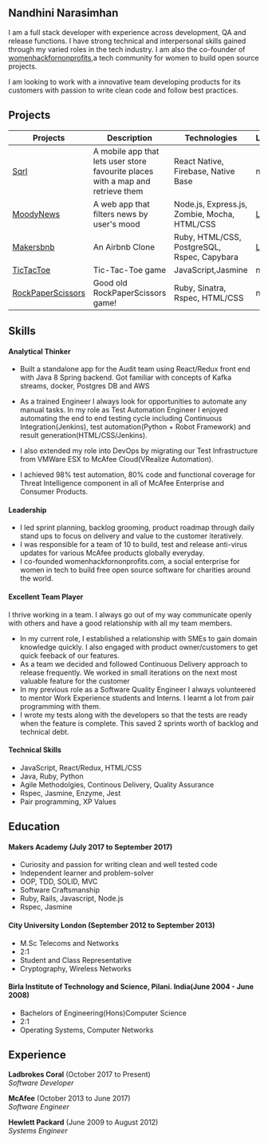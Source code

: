 ## Nandhini Narasimhan

I am a full stack developer with  experience across development, QA and release functions. I have strong technical and interpersonal skills gained through my varied roles in the tech industry. I am also the co-founder of [womenhackfornonprofits](http://www.womenhackfornonprofits.com/),a tech community for women to build open source projects.

I am looking to work with a innovative team developing products for its customers with passion to write clean code and follow best practices.

 
 
## Projects 
|Projects   	|Description|Technologies  	|   Link	|   
|-----------	|-----------|---------------	|--------|
|[Sqrl](https://github.com/Nandhini31/sqrl) | A mobile app that lets user store favourite places with a map and retrieve them  | React Native, Firebase, Native Base | n/a |
| [MoodyNews](https://github.com/Nandhini31/moody_news)  	| A web app that filters news by user's mood| Node.js, Express.js, Zombie, Mocha, HTML/CSS 	| [Link](http://moody-news.herokuapp.com)  	|   
| [Makersbnb](https://github.com/Nandhini31/makersbnb)  	|An Airbnb Clone|Ruby, HTML/CSS, PostgreSQL, Rspec, Capybara  	| [Link](http://mbnb.herokuapp.com/)  	| 
|[TicTacToe](https://github.com/Nandhini31/tic-tac-toe) | Tic-Tac-Toe game | JavaScript,Jasmine| n/a |
| [RockPaperScissors](https://github.com/Nandhini31/rps-challenge)  	| Good old RockPaperScissors game!|   Ruby, Sinatra, Rspec, HTML/CSS	| n/a |


## Skills

#### Analytical Thinker

- Built a standalone app for the Audit team using React/Redux front end with Java 8 Spring backend. Got familiar with concepts  of Kafka streams,  docker, Postgres DB and AWS 

- As a trained Engineer I always look for opportunities to automate any manual tasks. In my role as Test Automation Engineer I enjoyed automating the end to end testing cycle including Continuous Integration(Jenkins), test automation(Python + Robot Framework) and result generation(HTML/CSS/Jenkins). 
- I also extended my role into DevOps by migrating our Test Infrastructure from VMWare ESX to McAfee Cloud(VRealize Automation).
- I achieved 98% test automation, 80% code and functional coverage for Threat Intelligence component in all of McAfee Enterprise and Consumer Products.

#### Leadership

- I led sprint planning, backlog grooming, product roadmap through daily stand ups to focus on delivery and value to the customer iteratively.
- I was responsible for a team of 10 to build, test and release anti-virus updates for various McAfee products globally everyday.
- I co-founded womenhackfornonprofits.com, a social enterprise for women in tech to build free open source software for charities around the world.


#### Excellent Team Player

I thrive working in a team. I always go out of my way communicate openly with others and have a good relationship with all my team members.

- In my current role, I established a relationship with SMEs to gain domain knowledge quickly. I also engaged with product owner/customers to get quick feeback of our features. 
- As a team we decided and followed Continuous Delivery approach to release frequently. We worked in small iterations on the next most valuable feature for the customer 
- In my previous role as a Software Quality Engineer I always volunteered to mentor Work Experience students and Interns. I learnt a lot from pair programming with them.
- I wrote my tests along with the developers so that the tests are ready when the feature is complete. This saved 2 sprints worth of backlog and technical debt. 

#### Technical Skills

- JavaScript, React/Redux, HTML/CSS
- Java, Ruby, Python
- Agile Methodolgies, Continous Delivery, Quality Assurance
- Rspec, Jasmine, Enzyme, Jest
- Pair programming, XP Values 

## Education

#### Makers Academy (July 2017 to September 2017)

- Curiosity and passion for writing clean and well tested code
- Independent learner and problem-solver
- OOP, TDD, SOLID, MVC
- Software Craftsmanship
- Ruby, Rails, Javascript, Node.js
- Rspec, Jasmine

#### City University London (September 2012 to September 2013)

- M.Sc Telecoms and  Networks
- 2:1
- Student and Class Representative
- Cryptography, Wireless Networks


#### Birla Institute of Technology and Science, Pilani. India(June 2004 - June 2008)

- Bachelors of Engineering(Hons)Computer Science
- 2:1
- Operating Systems, Computer Networks 


## Experience
**Ladbrokes Coral** (October 2017 to Present)<br/>
*Software Developer*

**McAfee** (October 2013 to June 2017)    
*Software Engineer*  

**Hewlett Packard** (June 2009 to August 2012)   
*Systems Engineer*  
